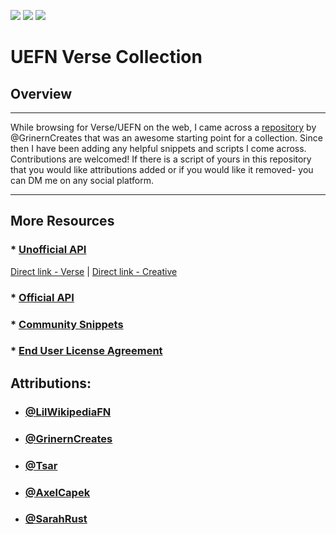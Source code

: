 ![](https://github.com/LilWikipedia/UEFNVersePocketWiki/assets/78571191/a894c872-b4e0-492e-b7dd-2c79dc971abe) ![](https://github.com/LilWikipedia/UEFNVersePocketWiki/assets/78571191/fe7cbe1e-1b77-49b4-b4aa-a6c6866882ce) ![](https://github.com/LilWikipedia/UEFNVersePocketWiki/assets/78571191/16c1ae8d-0299-4f94-81dd-8c8997188c76)

# UEFN Verse Collection
## Overview
***
While browsing for Verse/UEFN on the web, I came across a [repository](https://github.com/MadsMGrin/Verse) by @GrinernCreates that was an awesome starting point for a collection. Since then I have been adding any helpful snippets and scripts I come across. Contributions are welcomed! If there is a script of yours in this repository that you would like attributions added or if you would like it removed- you can DM me on any social platform.
***
## More Resources

### * [Unofficial API](https://fncwiki.com)
[Direct link - Verse](https://www.verse.fncwiki.com) | [Direct link - Creative](https://www.creative.fncwiki.com)
### * [Official API](https://dev.epicgames.com/documentation/en-us/uefn/verse-api)
### * [Community Snippets](https://dev.epicgames.com/community/fortnite/snippets)
### * [End User License Agreement](https://www.unrealengine.com/eula)

## Attributions:

* ### [@LilWikipediaFN](https://allmylinks.com/lilwikipedia)
* ### [@GrinernCreates](https://twitter.com/GrinernCreates)
* ### [@Tsar](https://youtube.com/@TsarShorts)
* ### [@AxelCapek](https://x.com/AxelCapek)
* ### [@SarahRust](https://dev.epicgames.com/community/profile/5B4Z8/summergrrrl)
